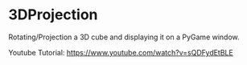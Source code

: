 # 3DProjection
Rotating/Projection a 3D cube and displaying it on a PyGame window. 

Youtube Tutorial:
https://www.youtube.com/watch?v=sQDFydEtBLE
